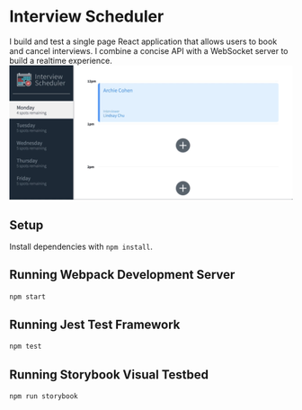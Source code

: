 # Interview Scheduler
 I build and test a single page React application that allows users to book and cancel interviews. I combine a concise API with a WebSocket server to build a realtime experience.
![Alt text](public/images/edit.gif)
## Setup

Install dependencies with `npm install`.

## Running Webpack Development Server

```sh
npm start
```

## Running Jest Test Framework

```sh
npm test
```

## Running Storybook Visual Testbed

```sh
npm run storybook
```
